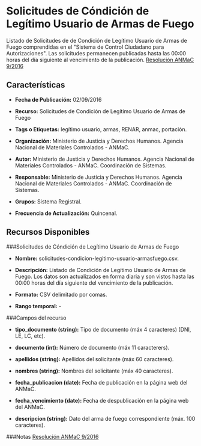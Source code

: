 Solicitudes de Cóndición de Legítimo Usuario de Armas de Fuego
==============================================================

Listado de Solicitudes de de Condición de Legítimo Usuario de Armas de Fuego comprendidas en el "Sistema de Control Ciudadano para Autorizaciones". Las solicitudes permanecen publicadas hasta las 00:00 horas del día siguiente al vencimiento de la publicación. [Resolución ANMaC 9/2016](http://servicios.infoleg.gob.ar/infolegInternet/anexos/265000-269999/265340/norma.htm)

Características
---------------

-	**Fecha de Publicación:** 02/09/2016

-	**Recurso:** Solicitudes de Condición de Legítimo Usuario de Armas de Fuego

-	**Tags o Etiquetas:** legítimo usuario, armas, RENAR, anmac, portación.  

-	**Organización:** Ministerio de Justicia y Derechos Humanos. Agencia Nacional de Materiales Controlados - ANMaC. 

-	**Autor:** Ministerio de Justicia y Derechos Humanos. Agencia Nacional de Materiales Controlados - ANMaC. Coordinación de Sistemas.

-	**Responsable:** Ministerio de Justicia y Derechos Humanos. Agencia Nacional de Materiales Controlados - ANMaC. Coordinación de Sistemas. 

-	**Grupos:** Sistema Registral.

- **Frecuencia de Actualización:** Quincenal.

Recursos Disponibles
--------------------

###Solicitudes de Cóndición de Legítimo Usuario de Armas de Fuego

-	**Nombre:** solicitudes-condicion-legitimo-usuario-armasfuego.csv.

-	**Descripción:** Listado de Condición de Legítimo Usuario de Armas de Fuego. Los datos son actualizados en forma diaria y son vistos hasta las 00:00 horas del día siguiente del vencimiento de la publicación.

-	**Formato:** CSV delimitado por comas.

-	**Rango temporal:** -

###Campos del recurso

-	**tipo_documento (string):** Tipo de documento (máx 4 caracteres) (DNI, LE, LC, etc).

-	**documento (int):** Número de documento (máx 11 caracterers).

-	**apellidos (string):** Apellidos del solicitante (máx 60 caracteres).

-	**nombres (string):** Nombres del solicitante (máx 40 caracteres).

-	**fecha_publicacion (date):** Fecha de publicación en la página web del ANMaC.

-	**fecha_vencimiento (date):** Fecha de despublicación en la página web del ANMaC.

-	**descripcion (string):** Dato del arma de fuego correspondiente (máx. 100 caracteres).

###Notas
[Resolución ANMaC 9/2016](http://servicios.infoleg.gob.ar/infolegInternet/anexos/265000-269999/265340/norma.htm)
